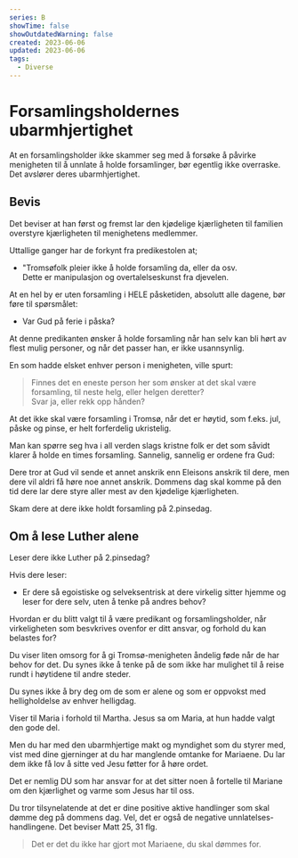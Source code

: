 ```yaml
---
series: B
showTime: false
showOutdatedWarning: false
created: 2023-06-06
updated: 2023-06-06
tags:
  - Diverse
---
```


# Forsamlingsholdernes ubarmhjertighet
At en forsamlingsholder ikke skammer seg med å forsøke å påvirke menigheten til å unnlate å holde forsamlinger, bør egentlig ikke overraske. Det avslører deres ubarmhjertighet.

## Bevis
Det beviser at han først og fremst lar den kjødelige kjærligheten til familien overstyre kjærligheten til menighetens medlemmer.

Uttallige ganger har de forkynt fra predikestolen at; 
- "Tromsøfolk pleier ikke å holde forsamling da, eller da osv.  
Dette er manipulasjon og overtalelseskunst fra djevelen.

At en hel by er uten forsamling i HELE påsketiden, absolutt alle dagene, bør føre til spørsmålet:
- Var Gud på ferie i påska?

At denne predikanten ønsker å holde forsamling når han selv kan bli hørt av flest mulig personer, og når det passer han, er ikke usannsynlig.

En som hadde elsket enhver person i menigheten, ville spurt: 

> Finnes det en eneste person her som ønsker at det skal være forsamling, til neste helg, eller helgen deretter?  
Svar ja, eller rekk opp hånden?

At det ikke skal være forsamling i Tromsø, når det er høytid, som f.eks. jul, påske og pinse, er helt forferdelig ukristelig.

Man kan spørre seg hva i all verden slags kristne folk er det som såvidt klarer å  holde en times forsamling. Sannelig, sannelig er ordene fra Gud: 

Dere tror at Gud vil sende et annet anskrik enn Eleisons anskrik til dere, men dere vil aldri få høre noe annet anskrik. Dommens dag skal komme på den tid dere lar dere styre aller mest av den kjødelige kjærligheten.

Skam dere at dere ikke holdt forsamling på 2.pinsedag. 

## Om å lese Luther alene
Leser dere ikke Luther på 2.pinsedag?

Hvis dere leser:  
- Er dere så egoistiske og selveksentrisk at dere virkelig sitter hjemme og leser for dere selv, uten å tenke på andres behov?

Hvordan er du blitt valgt til å være predikant og forsamlingsholder, når virkeligheten som besvkrives ovenfor er ditt ansvar, og forhold du kan belastes for?

Du viser liten omsorg for å gi Tromsø-menigheten åndelig føde når de har behov for det. Du synes ikke å tenke på de som ikke har mulighet til å reise rundt i høytidene til andre steder.

Du synes ikke å bry deg om de som er alene og som er oppvokst med helligholdelse av enhver helligdag. 

Viser til Maria i forhold til Martha. Jesus sa om Maria, at hun hadde valgt den gode del.

Men du har med den ubarmhjertige makt og myndighet som du styrer med, vist med dine gjerninger at du har manglende omtanke for Mariaene. Du lar dem ikke få lov å sitte ved Jesu føtter for å høre ordet. 

Det er nemlig DU som har ansvar for at det sitter noen å fortelle til Mariane om den kjærlighet og varme som Jesus har til oss.

Du tror tilsynelatende at det er dine positive aktive handlinger som skal dømme deg 
på dommens dag. Vel, det er også de negative unnlatelses-handlingene. Det beviser Matt 25, 31 flg.

> Det er det du ikke har gjort mot Mariaene, du skal dømmes for.
